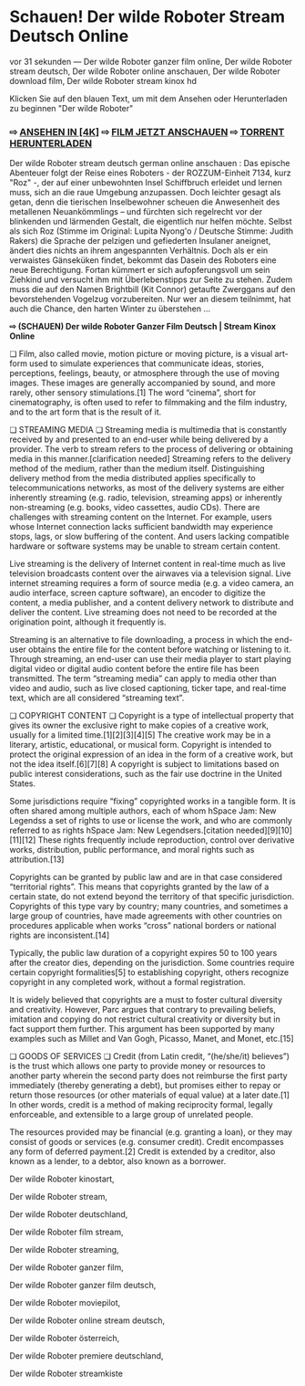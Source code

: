 # Schauen! Der wilde Roboter Stream Deutsch Online
vor 31 sekunden — Der wilde Roboter ganzer film online, Der wilde Roboter stream deutsch, Der wilde Roboter online anschauen, Der wilde Roboter download film, Der wilde Roboter stream kinox hd

Klicken Sie auf den blauen Text, um mit dem Ansehen oder Herunterladen zu beginnen "Der wilde Roboter"

### ⇨ [ANSEHEN IN [4K]](https://t.co/iJe5NJnIfu) ⇨ [FILM JETZT ANSCHAUEN](https://t.co/iJe5NJnIfu) ⇨ [TORRENT HERUNTERLADEN](https://t.co/iJe5NJnIfu)

Der wilde Roboter stream deutsch german online anschauen : Das epische Abenteuer folgt der Reise eines Roboters - der ROZZUM-Einheit 7134, kurz "Roz" -, der auf einer unbewohnten Insel Schiffbruch erleidet und lernen muss, sich an die raue Umgebung anzupassen. Doch leichter gesagt als getan, denn die tierischen Inselbewohner scheuen die Anwesenheit des metallenen Neuankömmlings – und fürchten sich regelrecht vor der blinkenden und lärmenden Gestalt, die eigentlich nur helfen möchte. Selbst als sich Roz (Stimme im Original: Lupita Nyong'o / Deutsche Stimme: Judith Rakers) die Sprache der pelzigen und gefiederten Insulaner aneignet, ändert dies nichts an ihrem angespannten Verhältnis. Doch als er ein verwaistes Gänseküken findet, bekommt das Dasein des Roboters eine neue Berechtigung. Fortan kümmert er sich aufopferungsvoll um sein Ziehkind und versucht ihm mit Überlebenstipps zur Seite zu stehen. Zudem muss die auf den Namen Brightbill (Kit Connor) getaufte Zwerggans auf den bevorstehenden Vogelzug vorzubereiten. Nur wer an diesem teilnimmt, hat auch die Chance, den harten Winter zu überstehen ...

**⇨ (SCHAUEN) Der wilde Roboter Ganzer Film Deutsch | Stream Kinox Online**

❏ Film, also called movie, motion picture or moving picture, is a visual art-form used to simulate experiences that communicate ideas, stories, perceptions, feelings, beauty, or atmosphere through the use of moving images. These images are generally accompanied by sound, and more rarely, other sensory stimulations.[1] The word “cinema”, short for cinematography, is often used to refer to filmmaking and the film industry, and to the art form that is the result of it.

❏ STREAMING MEDIA ❏
Streaming media is multimedia that is constantly received by and presented to an end-user while being delivered by a provider. The verb to stream refers to the process of delivering or obtaining media in this manner.[clarification needed] Streaming refers to the delivery method of the medium, rather than the medium itself. Distinguishing delivery method from the media distributed applies specifically to telecommunications networks, as most of the delivery systems are either inherently streaming (e.g. radio, television, streaming apps) or inherently non-streaming (e.g. books, video cassettes, audio CDs). There are challenges with streaming content on the Internet. For example, users whose Internet connection lacks sufficient bandwidth may experience stops, lags, or slow buffering of the content. And users lacking compatible hardware or software systems may be unable to stream certain content.

Live streaming is the delivery of Internet content in real-time much as live television broadcasts content over the airwaves via a television signal. Live internet streaming requires a form of source media (e.g. a video camera, an audio interface, screen capture software), an encoder to digitize the content, a media publisher, and a content delivery network to distribute and deliver the content. Live streaming does not need to be recorded at the origination point, although it frequently is.

Streaming is an alternative to file downloading, a process in which the end-user obtains the entire file for the content before watching or listening to it. Through streaming, an end-user can use their media player to start playing digital video or digital audio content before the entire file has been transmitted. The term “streaming media” can apply to media other than video and audio, such as live closed captioning, ticker tape, and real-time text, which are all considered “streaming text”.

❏ COPYRIGHT CONTENT ❏
Copyright is a type of intellectual property that gives its owner the exclusive right to make copies of a creative work, usually for a limited time.[1][2][3][4][5] The creative work may be in a literary, artistic, educational, or musical form. Copyright is intended to protect the original expression of an idea in the form of a creative work, but not the idea itself.[6][7][8] A copyright is subject to limitations based on public interest considerations, such as the fair use doctrine in the United States.

Some jurisdictions require “fixing” copyrighted works in a tangible form. It is often shared among multiple authors, each of whom hSpace Jam: New Legendss a set of rights to use or license the work, and who are commonly referred to as rights hSpace Jam: New Legendsers.[citation needed][9][10][11][12] These rights frequently include reproduction, control over derivative works, distribution, public performance, and moral rights such as attribution.[13]

Copyrights can be granted by public law and are in that case considered “territorial rights”. This means that copyrights granted by the law of a certain state, do not extend beyond the territory of that specific jurisdiction. Copyrights of this type vary by country; many countries, and sometimes a large group of countries, have made agreements with other countries on procedures applicable when works “cross” national borders or national rights are inconsistent.[14]

Typically, the public law duration of a copyright expires 50 to 100 years after the creator dies, depending on the jurisdiction. Some countries require certain copyright formalities[5] to establishing copyright, others recognize copyright in any completed work, without a formal registration.

It is widely believed that copyrights are a must to foster cultural diversity and creativity. However, Parc argues that contrary to prevailing beliefs, imitation and copying do not restrict cultural creativity or diversity but in fact support them further. This argument has been supported by many examples such as Millet and Van Gogh, Picasso, Manet, and Monet, etc.[15]

❏ GOODS OF SERVICES ❏
Credit (from Latin credit, “(he/she/it) believes”) is the trust which allows one party to provide money or resources to another party wherein the second party does not reimburse the first party immediately (thereby generating a debt), but promises either to repay or return those resources (or other materials of equal value) at a later date.[1] In other words, credit is a method of making reciprocity formal, legally enforceable, and extensible to a large group of unrelated people.

The resources provided may be financial (e.g. granting a loan), or they may consist of goods or services (e.g. consumer credit). Credit encompasses any form of deferred payment.[2] Credit is extended by a creditor, also known as a lender, to a debtor, also known as a borrower.

Der wilde Roboter kinostart, 

Der wilde Roboter stream, 

Der wilde Roboter deutschland, 

Der wilde Roboter film stream, 

Der wilde Roboter streaming, 

Der wilde Roboter ganzer film, 

Der wilde Roboter ganzer film deutsch, 

Der wilde Roboter moviepilot, 

Der wilde Roboter online stream deutsch, 

Der wilde Roboter österreich, 

Der wilde Roboter premiere deutschland, 

Der wilde Roboter streamkiste
